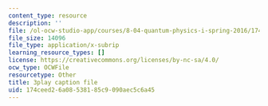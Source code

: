 ```yaml
---
content_type: resource
description: ''
file: /ol-ocw-studio-app/courses/8-04-quantum-physics-i-spring-2016/174ceed26a08538185c9090aec5c6a45_EdXaUfRynx8.srt
file_size: 14096
file_type: application/x-subrip
learning_resource_types: []
license: https://creativecommons.org/licenses/by-nc-sa/4.0/
ocw_type: OCWFile
resourcetype: Other
title: 3play caption file
uid: 174ceed2-6a08-5381-85c9-090aec5c6a45
---
```

